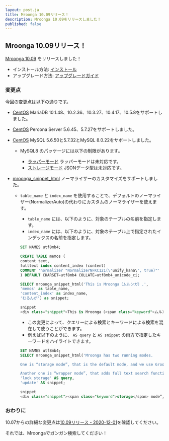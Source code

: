```yaml
---
layout: post.ja
title: Mroonga 10.09リリース！
description: Mroonga 10.09をリリースしました！
published: false
---
```


## Mroonga 10.09リリース！

[Mroonga 10.09](/ja/docs/news.html#release-10-09) をリリースしました！

* インストール方法: [インストール](/ja/docs/install.html)
* アップグレード方法: [アップグレードガイド](/ja/docs/upgrade.html)

### 変更点

今回の変更点は以下の通りです。

* [CentOS](/ja/docs/install/centos) MariaDB 10.1.48、10.2.36、10.3.27、10.4.17、10.5.8をサポートしました。

* [CentOS](/ja/docs/install/centos) Percona Server 5.6.45、5.7.27をサポートしました。

* [CentOS](/ja/docs/install/centos) MySQL 5.6.50と5.7.32とMySQL 8.0.22をサポートしました。

  * MySQL8 のパッケージには以下の制限があります。

    * [ラッパーモード](/ja/docs/tutorial/wrapper.html) ラッパーモードは未対応です。
    * [ストレージモード](/ja/docs/tutorial/storage.html) JSONデータ型は未対応です。

* [mroonga_snippet_html](/ja/docs/reference/udf/mroonga_snippet_html.html) ノーマライザーのカスタマイズをサポートしました。

  * `table_name` と `index_name` を使用することで、デフォルトのノーマライザー(NormalizerAuto)の代わりにカスタムのノーマライザーを使えます。

    * `table_name` には、以下のように、対象のテーブルの名前を指定します。
    * `index_name` には、以下のように、対象のテーブル上で指定されたインデックスの名前を指定します。

    ```sql
    SET NAMES utf8mb4;

    CREATE TABLE memos (
    content text,
    fulltext index content_index (content)
    COMMENT 'normalizer "NormalizerNFKC121(\'unify_kana\', true)"'
    ) DEFAULT CHARSET=utf8mb4 COLLATE=utf8mb4_unicode_ci;

    SELECT mroonga_snippet_html('This is Mroonga（ムルンガ）.',
    'memos' as table_name,
    'content_index' as index_name,
    'むるんが') as snippet;

    snippet
    <div class="snippet">This is Mroonga（<span class="keyword">ムルンガ</span>）.</div>
    ```

    * この変更によって、クエリーによる検索とキーワードによる検索を混在して使うことができます。
    * 例えば以下のように、 `AS query` と `AS snippet` の両方で指定したキーワードをハイライトできます。

    ```sql
    SET NAMES utf8mb4;
    SELECT mroonga_snippet_html('Mroonga has two running modes.

    One is “storage mode”, that is the default mode, and we use Groonga for both storing data and searching. With this mode, you can have full benefits of Groonga described above, like fast data update, lock-free full text search and geolocation search. But it does not support transactions.

    Another one is “wrapper mode”, that adds full text search function on other storage engines like MyISAM or InnoDB. With this mode, you can use Groonga’s fast full text search with having the benefits of the storage engine, ex. transaction in InnoDB. But you cannot have benefits from Groonga’s read-lock free characteristic. And you might have the performance bottle neck in the storage engine in updating data.',
    'lock storage' AS query,
    'update' AS snippet;

    snippet
    <div class="snippet"><span class="keyword">storage</span> mode”, that is the default mode, and we use Groonga for both storing data and searching. With this mode, you can have full benefits of Groonga described above, like fast data <span class="keyword">update</span>, <span class="keyword">lock</span>-fr</div><div class="snippet">text search function on other <span class="keyword">storage</span> engines like MyISAM or InnoDB. With this mode, you can use Groonga’s fast full text search with having the benefits of the <span class="keyword">storage</span> engine, ex. transaction in In</div><div class="snippet">noDB. But you cannot have benefits from Groonga’s read-<span class="keyword">lock</span> free characteristic. And you might have the performance bottle neck in the <span class="keyword">storage</span> engine in updating data.</div>
    ```

### おわりに

10.07からの詳細な変更点は[10.09リリース - 2020-12-01](/ja/docs/news.html#release-10-09)を確認してください。

それでは、Mroongaでガンガン検索してください！
